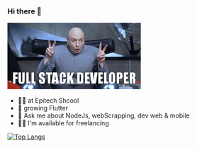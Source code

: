 ### Hi there 👋

<img src="https://github.com/MathisZerbib/MathisZerbib/blob/main/fullstackdeveloper.gif"  height="150"/>

- 👨‍🎓 at Epitech Shcool
- 🌱 growing Flutter
- 💬 Ask me about NodeJs, webScrapping, dev web & mobile
- 👷‍♂️ I'm available for freelancing

[![Top Langs](https://github-readme-stats.vercel.app/api/top-langs/?username=mathisZerbib)](https://github.com/anuraghazra/github-readme-stats)







